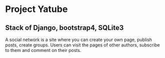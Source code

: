 # Project Yatube
## Stack of Django, bootstrap4, SQLite3

A social network is a site where you can create your own page, publish posts, create groups. Users can visit the pages of other authors, subscribe to them and comment on their posts.
